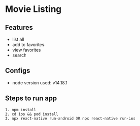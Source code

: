 # Movie Listing


## Features
 - list all
 - add to favorites
 - view favorites
 - search

## Configs
 - node version used: v14.18.1


## Steps to run app
    1. npm install
    2. cd ios && pod install
    3. npx react-native run-android OR npx react-native run-ios
